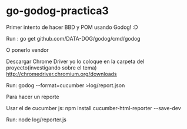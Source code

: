 # go-godog-practica3

Primer intento de hacer BBD y POM usando Godog! :D

Run :
    go get github.com/DATA-DOG/godog/cmd/godog

O ponerlo vendor


Descargar Chrome Driver yo lo coloque en la carpeta del proyecto(investigando sobre el tema)
http://chromedriver.chromium.org/downloads

Run: 
    godog --format=cucumber >log/report.json
    
    

Para hacer un reporte

Usar el de cucumber js:
npm install cucumber-html-reporter --save-dev

Run:
    node log/reporter.js
    






